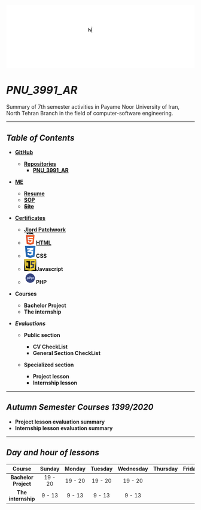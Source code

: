 ![banner](https://github.com/m-ahmadian-h/PNU_3991_AR/blob/main/gif/banner.gif)
# _PNU_3991_AR_

Summary of 7th semester activities in Payame Noor University of Iran, North Tehran Branch in the field of computer-software engineering.

***

## _Table of Contents_ 

*  __[GitHub](https://github.com/m-ahmadian-h)__
   * __[Repositories](https://github.com/m-ahmadian-h?tab=repositories)__
      * __[PNU_3991_AR](https://github.com/m-ahmadian-h/PNU_3991_AR)__
      
* __[ME](https://github.com/m-ahmadian-h/PNU_3991_AR/blob/main/me)__
   * __[Resume](https://github.com/m-ahmadian-h/PNU_3991_AR/blob/main/me/resume.pdf)__
   * __[SOP](https://github.com/m-ahmadian-h/PNU_3991_AR/blob/main/me/SOP.pdf)__
   * __~~[Site](https://expertmql4.ir/)~~__
   
* __[Certificates](https://github.com/m-ahmadian-h/PNU_3991_AR/tree/main/Certificates)__
   * __[Jlord Patchwork](https://github.com/m-ahmadian-h/PNU_3991_AR/blob/main/img/Jlord%20Patchwork.JPG)__
   * ![HTML](https://github.com/m-ahmadian-h/PNU_3991_AR/blob/main/img/html.logo.png)__[HTML](https://github.com/m-ahmadian-h/PNU_3991_AR/blob/main/Certificates/html.pdf)__
   * ![CSS](https://github.com/m-ahmadian-h/PNU_3991_AR/blob/main/img/css.logo.png)__CSS__
   * ![JS](https://github.com/m-ahmadian-h/PNU_3991_AR/blob/main/img/JS.logo.png)__Javascript__
   * ![PHP](https://github.com/m-ahmadian-h/PNU_3991_AR/blob/main/img/php.logo.png)__PHP__
   
* __Courses__
   * __Bachelor Project__
   * __The internship__

* ___Evaluations___

   * __Public section__
      * __CV CheckList__
      * __General Section CheckList__
   
   * __Specialized section__
      * __Project lesson__
      * __Internship lesson__

***

## _Autumn Semester Courses 1399/2020_

* __Project lesson evaluation summary__
* __Internship lesson evaluation summary__

***

## _Day and hour of lessons_

|Course              |Sunday |Monday |Tuesday|Wednesday|Thursday|Friday|Saturday|
|:------------------:|:-----:|:-----:|:-----:|:-------:|:------:|:----:|:------:|
|__Bachelor Project__|19 - 20|19 - 20|19 - 20| 19 - 20 |        |      | 19 - 20|
|__The internship__  |9 - 13 | 9 - 13| 9 - 13| 9 - 13  |        |      | 9 - 13 |
